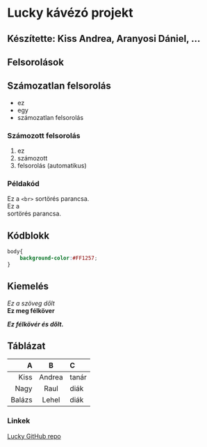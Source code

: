 # Lucky kávézó projekt

## Készítette: Kiss Andrea, Aranyosi Dániel, ...

## Felsorolások

## Számozatlan felsorolás

- ez
- egy
- számozatlan felsorolás

### Számozott felsorolás

1. ez
1. számozott
1. felsorolás (automatikus)

### Példakód

Ez a `<br>` sortörés parancsa.
<br>
Ez a <br> sortörés parancsa.

## Kódblokk

```CSS
body{
    background-color:#FF1257;
}
```

## Kiemelés

_Ez a szöveg dőlt_
<br>
__Ez meg félköver__

___Ez félkövér és dőlt.___

## Táblázat

|A|B|C|
|---:|:---:|:---|
|Kiss|Andrea|tanár|
|Nagy|Raul|diák|
|Balázs|Lehel|diák|

### Linkek

[Lucky GitHub repo](https://github.com/nagy-raul/lucky12C_Raul)

